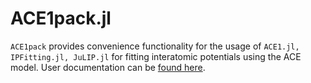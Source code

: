 # ACE1pack.jl

<!-- [![Stable](https://img.shields.io/badge/docs-stable-blue.svg)](https://cortner.github.io/ACE1pack.jl/stable)
[![Dev](https://img.shields.io/badge/docs-dev-blue.svg)](https://cortner.github.io/ACE1pack.jl/dev)
[![Build Status](https://github.com/cortner/ACE1pack.jl/actions/workflows/CI.yml/badge.svg?branch=main)](https://github.com/cortner/ACE1pack.jl/actions/workflows/CI.yml?query=branch%3Amain) -->

`ACE1pack` provides convenience functionality for the usage of `ACE1.jl, IPFitting.jl, JuLIP.jl` for fitting interatomic potentials using the ACE model. User documentation can be [found here](https://acesuit.github.io/ACE1docs.jl/).